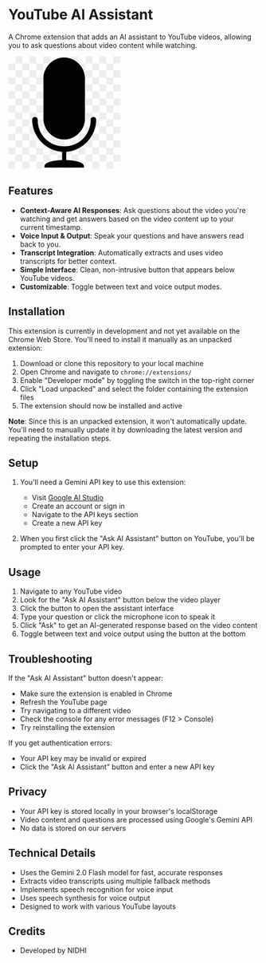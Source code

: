 # YouTube AI Assistant

A Chrome extension that adds an AI assistant to YouTube videos, allowing you to ask questions about video content while watching.

![YouTube AI Assistant](image.png)

## Features

- **Context-Aware AI Responses**: Ask questions about the video you're watching and get answers based on the video content up to your current timestamp.
- **Voice Input & Output**: Speak your questions and have answers read back to you.
- **Transcript Integration**: Automatically extracts and uses video transcripts for better context.
- **Simple Interface**: Clean, non-intrusive button that appears below YouTube videos.
- **Customizable**: Toggle between text and voice output modes.

## Installation

This extension is currently in development and not yet available on the Chrome Web Store. You'll need to install it manually as an unpacked extension:

1. Download or clone this repository to your local machine
2. Open Chrome and navigate to `chrome://extensions/`
3. Enable "Developer mode" by toggling the switch in the top-right corner
4. Click "Load unpacked" and select the folder containing the extension files
5. The extension should now be installed and active

**Note**: Since this is an unpacked extension, it won't automatically update. You'll need to manually update it by downloading the latest version and repeating the installation steps.

## Setup

1. You'll need a Gemini API key to use this extension:

   - Visit [Google AI Studio](https://aistudio.google.com/)
   - Create an account or sign in
   - Navigate to the API keys section
   - Create a new API key

2. When you first click the "Ask AI Assistant" button on YouTube, you'll be prompted to enter your API key.

## Usage

1. Navigate to any YouTube video
2. Look for the "Ask AI Assistant" button below the video player
3. Click the button to open the assistant interface
4. Type your question or click the microphone icon to speak it
5. Click "Ask" to get an AI-generated response based on the video content
6. Toggle between text and voice output using the button at the bottom

## Troubleshooting

If the "Ask AI Assistant" button doesn't appear:

- Make sure the extension is enabled in Chrome
- Refresh the YouTube page
- Try navigating to a different video
- Check the console for any error messages (F12 > Console)
- Try reinstalling the extension

If you get authentication errors:

- Your API key may be invalid or expired
- Click the "Ask AI Assistant" button and enter a new API key

## Privacy

- Your API key is stored locally in your browser's localStorage
- Video content and questions are processed using Google's Gemini API
- No data is stored on our servers

## Technical Details

- Uses the Gemini 2.0 Flash model for fast, accurate responses
- Extracts video transcripts using multiple fallback methods
- Implements speech recognition for voice input
- Uses speech synthesis for voice output
- Designed to work with various YouTube layouts



## Credits

- Developed by NIDHI

